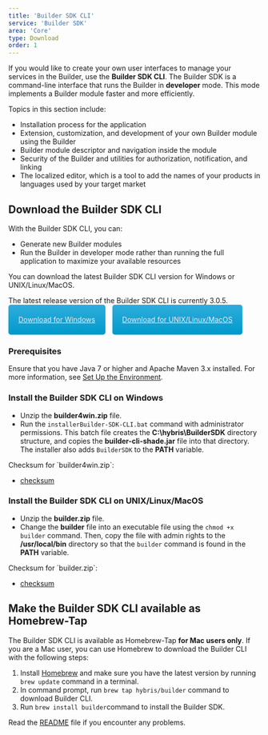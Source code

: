 ```yaml
---
title: 'Builder SDK CLI'
service: 'Builder SDK'
area: 'Core'
type: Download
order: 1
---
```


If you would like to create your own user interfaces to manage your services in the Builder, use the **Builder SDK CLI**. The Builder SDK is a command-line interface that runs the Builder in **developer** mode. This mode implements a Builder module faster and more efficiently.

Topics in this section include:

* Installation process for the application
* Extension, customization, and development of your own Builder module using the Builder
* Builder module descriptor and navigation inside the module
* Security of the Builder and utilities for authorization, notification, and linking
* The localized editor, which is a tool to add the names of your products in languages used by your target market

## Download the Builder SDK CLI

With the Builder SDK CLI, you can:

- Generate new Builder modules
- Run the Builder in developer mode rather than running the full application to maximize your available resources

You can download the latest Builder SDK CLI version for Windows or UNIX/Linux/MacOS.

<div class="panel note">
The latest release version of the Builder SDK CLI is currently 3.0.5.
</div>

<style>
    a.download {
        background-image: -webkit-linear-gradient(top, #2faddb, #09c);
        background-image: -moz-linear-gradient(top, #2faddb, #09c);
        background-image: -o-linear-gradient(top, #2faddb, #09c);
        background-image: -ms-linear-gradient(top, #2faddb, #09c);
        background-image: linear-gradient(top, #2faddb, #09c);
        border-radius: 5px;
        color: #eee;
        line-height: 20px;
        padding: 20px;
        display: inline-block;
        margin-right: 10px;
    }
</style>
<div>
    <a class="download" href="https://github.com/SAP/builder-cli/blob/master/dist/windows/builder4win.zip?raw=true" download>Download for Windows</a>
    <a class="download" version="1.1" href="https://github.com/SAP/builder-cli/blob/master/dist/maclinux/builder.zip?raw=true" download>Download for UNIX/Linux/MacOS</a>
</div>

### Prerequisites

<div class="panel note">
Ensure that you have Java 7 or higher and Apache Maven 3.x installed. For more information, see <a href="/gettingstarted/setuptheenvironment/index.html#1">Set Up the Environment</a>.
</div>

### Install the Builder SDK CLI on Windows

 - Unzip the **builder4win.zip** file.
 - Run the `installerBuilder-SDK-CLI.bat` command with administrator permissions. This batch file creates the **C:\hybris\BuilderSDK** directory structure, and copies the **builder-cli-shade.jar** file into that directory. The installer also adds `BuilderSDK` to the **PATH** variable.

<div>
    Checksum for `builder4win.zip`:
        <ul><li><a href="https://github.com/SAP/builder-cli/blob/master/dist/windows/builder4win.sha256">checksum</a></li></ul>
</div>

### Install the Builder SDK CLI on UNIX/Linux/MacOS

 - Unzip the **builder.zip** file.
 - Change the **builder** file into an executable file using the `chmod +x builder` command. Then, copy the file with admin rights to the **/usr/local/bin** directory so that the `builder` command is found in the **PATH** variable.

<div>
    Checksum for `builder.zip`:
        <ul><li><a href="https://github.com/SAP/builder-cli/blob/master/dist/maclinux/builder.sha256">checksum</a></li></ul>
</div>

## Make the Builder SDK CLI available as Homebrew-Tap

The Builder SDK CLI is available as Homebrew-Tap **for Mac users only**. If you are a Mac user, you can use Homebrew to download the Builder CLI with the following steps:

1. Install <a href="http://brew.sh/">Homebrew</a> and make sure you have the latest version by running `brew update` command in a terminal.
2. In command prompt, run `brew tap hybris/builder` command to download Builder CLI.
3. Run `brew install builder`command to install the Builder SDK.

<div class="panel note">
Read the <a href="https://github.com/hybris/homebrew-builder/blob/master/README.md">README</a> file if you encounter any problems.
</div>
